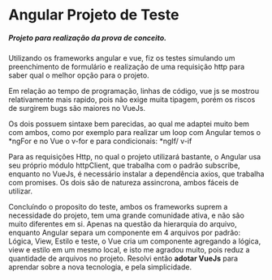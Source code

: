 # Angular Projeto de Teste

##### Projeto para realização da prova de conceito.

Utilizando os frameworks angular e vue, fiz os testes simulando um preenchimento de formulário e realização de uma requisição http para saber qual o melhor opção para o projeto.

Em relação ao tempo de programação, linhas de código, vue js se mostrou relativamente mais rapido, pois não exige muita tipagem, porém  os riscos de surgirem bugs são maiores no VueJs.


Os dois possuem sintaxe bem parecidas, ao qual me adaptei muito bem com ambos, como por exemplo para realizar um loop com Angular temos o *ngFor e no Vue o v-for e para condicionais: *ngIf/ v-if

Para as requisições Http, no qual o projeto utilizará bastante, o Angular usa seu próprio módulo httpClient, que trabalha com o padrão subscribe, enquanto no VueJs, é necessário instalar a dependência axios, que trabalha com promises. Os dois são de natureza assincrona, ambos fáceis de utilizar.

Concluíndo o proposito do teste, ambos os frameworks suprem a necessidade do projeto, tem uma grande comunidade ativa, e não são muito diferentes em si. Apenas na questão da hierarquia do arquivo, enquanto Angular separa um componente em 4 arquivos por padrão: Lógica, View, Estilo e teste, o  Vue cria um componente agregando a lógica, view e estilo em um mesmo local, e isto me agradou muito, pois reduz a quantidade de arquivos no projeto. Resolvi então **adotar VueJs** para aprendar  sobre a nova tecnologia, e pela simplicidade.
